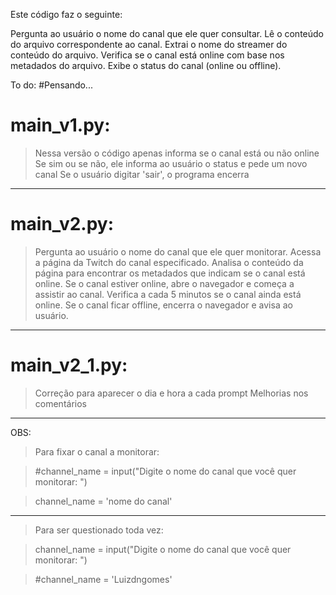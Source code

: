 Este código faz o seguinte:

Pergunta ao usuário o nome do canal que ele quer consultar.
Lê o conteúdo do arquivo correspondente ao canal.
Extrai o nome do streamer do conteúdo do arquivo.
Verifica se o canal está online com base nos metadados do arquivo.
Exibe o status do canal (online ou offline).

To do:
#Pensando...
 
# main_v1.py:

> Nessa versão o código apenas informa se o canal está ou não online
> Se sim ou se não, ele informa ao usuário o status e pede um novo canal
> Se o usuário digitar 'sair', o programa encerra
----------------------------------------------------------------------

# main_v2.py:


> Pergunta ao usuário o nome do canal que ele quer monitorar.
> Acessa a página da Twitch do canal especificado.
> Analisa o conteúdo da página para encontrar os metadados que indicam se o canal está online.
> Se o canal estiver online, abre o navegador e começa a assistir ao canal.
> Verifica a cada 5 minutos se o canal ainda está online.
> Se o canal ficar offline, encerra o navegador e avisa ao usuário.
----------------------------------------------------------------------

# main_v2_1.py:

> Correção para aparecer o dia e hora a cada prompt
> Melhorias nos comentários

----------------------------------------------------------------------

OBS: 

>Para fixar o canal a monitorar:

>#channel_name = input("Digite o nome do canal que você quer monitorar: ")

>channel_name = 'nome do canal'

------------------------------------------------

>Para ser questionado toda vez:

>channel_name = input("Digite o nome do canal que você quer monitorar: ")

>#channel_name = 'Luizdngomes'
